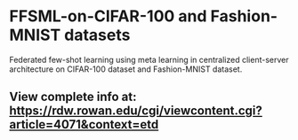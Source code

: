 # FFSML-on-CIFAR-100 and Fashion-MNIST datasets
Federated few-shot learning using meta learning in centralized client-server architecture on CIFAR-100 dataset and Fashion-MNIST dataset.

## View complete info at: https://rdw.rowan.edu/cgi/viewcontent.cgi?article=4071&context=etd


